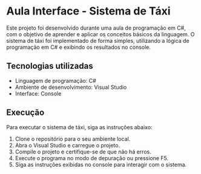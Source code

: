 # Aula Interface - Sistema de Táxi

Este projeto foi desenvolvido durante uma aula de programação em C#, com o objetivo de aprender e aplicar os conceitos básicos da linguagem. O sistema de táxi foi implementado de forma simples, utilizando a lógica de programação em C# e exibindo os resultados no console.


## Tecnologias utilizadas

- Linguagem de programação: C#
- Ambiente de desenvolvimento: Visual Studio
- Interface: Console

## Execução

Para executar o sistema de táxi, siga as instruções abaixo:

1. Clone o repositório para o seu ambiente local.
2. Abra o Visual Studio e carregue o projeto.
3. Compile o projeto e certifique-se de que não há erros.
4. Execute o programa no modo de depuração ou pressione F5.
5. Siga as instruções exibidas no console para interagir com o sistema.


